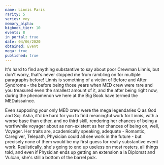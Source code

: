 ```yaml
---
name: Linnis Paris
rarity: 5
series: voy
memory_alpha:
bigbook_tier: 10
events: 8
in_portal: true
date: 04/06/2020
obtained: Event
mega: true
published: true
---
```


It's hard to find anything substantive to say about poor Crewman Linnis, but don't worry, that's never stopped me from rambling on for multiple paragraphs before! Linnis is something of a victim of Before and After Syndrome - the before being those years when MED crew were rare and you treasured even the smallest amount of it, and the after being right now, during the phenomenon we here at the Big Book have termed the MEDaissaince.

Even supposing your only MED crew were the mega legendaries Q as God and Soji Asha, it'd be hard for you to find meaningful work for Linnis, with a worse base than either, and no third skill, rendering her chances of being a worthwhile voyager about as non-existent as her chances of being on, well, Voyager. Her traits are, academically speaking, adequate - Romantic, Caregiver, Telepath, Physician could all see work in the future - but precisely none of them would be my first guess for really substantive event work. Realistically, she's going to end up useless on most rosters, all things told, and even if Physician ends up getting an extension a la Diplomat and Vulcan, she's still a bottom of the barrel pick.
